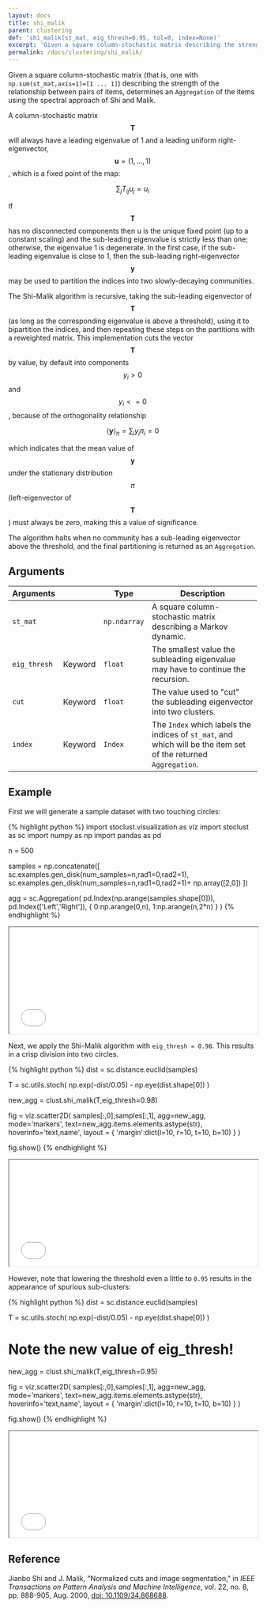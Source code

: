 ```yaml
---
layout: docs
title: shi_malik
parent: clustering
def: 'shi_malik(st_mat, eig_thresh=0.95, tol=0, index=None)'
excerpt: 'Given a square column-stochastic matrix describing the strength of the relationship between pairs of items, determines an aggregation of the items using the spectral approach of Shi and Malik.'
permalink: /docs/clustering/shi_malik/
---
```


Given a square column-stochastic matrix (that is, one with `np.sum(st_mat,axis=1)=[1 ... 1]`) describing the strength
of the relationship between pairs of items,
determines an `Aggregation` of the items using
the spectral approach of Shi and Malik.

A column-stochastic matrix $$\mathbf{T}$$ will always have a leading
eigenvalue of 1 and a leading uniform right-eigenvector, 
$$\mathbf{u}=(1,...,1)$$, which is a fixed point of the map:

$$
\sum_{j}T_{ij} u_j = u_i
$$

If $$\mathbf{T}$$ has no disconnected components then u is the
unique fixed point (up to a constant scaling) 
and the sub-leading eigenvalue
is strictly less than one; otherwise, the eigenvalue
1 is degenerate. In the first case, if the sub-leading
eigenvalue is close to 1, then the sub-leading
right-eigenvector $$\mathbf{y}$$ may be used to partition the indices into
two slowly-decaying communities.

The Shi-Malik algorithm is recursive, taking
the sub-leading eigenvector of $$\mathbf{T}$$ (as long as the
corresponding eigenvalue is above a threshold),
using it to bipartition the indices, and then
repeating these steps on the partitions with a reweighted
matrix. This implementation cuts the vector $$\mathbf{T}$$ by value,
by default into components $$y_i>0$$ and $$y_i<=0$$, because of the
orthogonality relationship

$$
\left<\mathbf{y}\right>_{\pi} = \sum_i y_i \pi_i = 0
$$

which indicates that the mean value of $$\mathbf{y}$$
under the stationary distribution $$\pi$$(left-eigenvector of $$\mathbf{T}$$)
must always be zero, making this a value of significance.

The algorithm halts when no community has a sub-leading
eigenvector above the threshold, and the final partitioning
is returned as an `Aggregation`.

## Arguments

| Arguments |  | Type | Description |
| --- | --- | --- | --- |
| `st_mat` | | `np.ndarray` | A square column-stochastic matrix describing a Markov dynamic.|
| `eig_thresh` | Keyword | `float` | The smallest value the subleading eigenvalue may have to continue the recursion. |
| `cut` | Keyword | `float` | The value used to "cut" the subleading eigenvector into two clusters. |
| `index` | Keyword | `Index` | The `Index` which labels the indices of `st_mat`, and which will be the item set of the returned `Aggregation`. |

## Example

First we will generate a sample dataset
with two touching circles:

{% highlight python %}
import stoclust.visualization as viz
import stoclust as sc
import numpy as np
import pandas as pd

n = 500

samples = np.concatenate([
    sc.examples.gen_disk(num_samples=n,rad1=0,rad2=1),
    sc.examples.gen_disk(num_samples=n,rad1=0,rad2=1)+
    np.array([2,0])
])

agg = sc.Aggregation(
    pd.Index(np.arange(samples.shape[0])),
    pd.Index(['Left','Right']),
    {
        0:np.arange(0,n),
        1:np.arange(n,2*n)
    }
)
{% endhighlight %}
<iframe
  src="/stoclust/assets/html/clustering/disks2.html"
  style="width:100%; height:215px;"
></iframe><br>

Next, we apply the Shi-Malik algorithm
with `eig_thresh = 0.98`. This results
in a crisp division into two circles.

{% highlight python %}
dist = sc.distance.euclid(samples)

T = sc.utils.stoch(
    np.exp(-dist/0.05) - np.eye(dist.shape[0])
)

new_agg = clust.shi_malik(T,eig_thresh=0.98)

fig = viz.scatter2D(
    samples[:,0],samples[:,1],
    agg=new_agg, mode='markers',
    text=new_agg.items.elements.astype(str),
    hoverinfo='text,name',
    layout = {
        'margin':dict(l=10, r=10, t=10, b=10)
    }
)

fig.show()
{% endhighlight %}
<iframe
  src="/stoclust/assets/html/clustering/shi_malik_1.html"
  style="width:100%; height:215px;"
></iframe><br>

However, note that lowering the threshold
even a little to `0.95` results in the appearance
of spurious sub-clusters:

{% highlight python %}
dist = sc.distance.euclid(samples)

T = sc.utils.stoch(
    np.exp(-dist/0.05) - np.eye(dist.shape[0])
)

# Note the new value of eig_thresh!
new_agg = clust.shi_malik(T,eig_thresh=0.95)

fig = viz.scatter2D(
    samples[:,0],samples[:,1],
    agg=new_agg, mode='markers',
    text=new_agg.items.elements.astype(str),
    hoverinfo='text,name',
    layout = {
        'margin':dict(l=10, r=10, t=10, b=10)
    }
)

fig.show()
{% endhighlight %}
<iframe
  src="/stoclust/assets/html/clustering/shi_malik_0.html"
  style="width:100%; height:215px;"
></iframe>

## Reference

Jianbo Shi and J. Malik, "Normalized cuts and image segmentation," in *IEEE Transactions on Pattern Analysis and Machine Intelligence*, vol. 22, no. 8, pp. 888-905, Aug. 2000, [doi: 10.1109/34.868688](https://ieeexplore.ieee.org/document/868688).